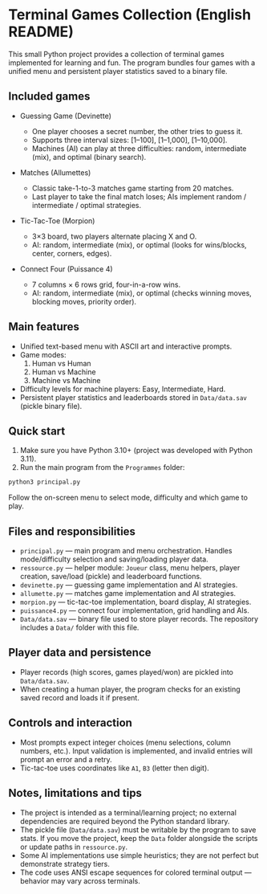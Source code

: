 # Terminal Games Collection (English README)

This small Python project provides a collection of terminal games implemented for learning and fun. The program bundles four games with a unified menu and persistent player statistics saved to a binary file.

## Included games
- Guessing Game (Devinette)
  - One player chooses a secret number, the other tries to guess it.
  - Supports three interval sizes: [1–100], [1–1,000], [1–10,000].
  - Machines (AI) can play at three difficulties: random, intermediate (mix), and optimal (binary search).

- Matches (Allumettes)
  - Classic take-1-to-3 matches game starting from 20 matches.
  - Last player to take the final match loses; AIs implement random / intermediate / optimal strategies.

- Tic-Tac-Toe (Morpion)
  - 3×3 board, two players alternate placing X and O.
  - AI: random, intermediate (mix), or optimal (looks for wins/blocks, center, corners, edges).

- Connect Four (Puissance 4)
  - 7 columns × 6 rows grid, four-in-a-row wins.
  - AI: random, intermediate (mix), or optimal (checks winning moves, blocking moves, priority order).

## Main features
- Unified text-based menu with ASCII art and interactive prompts.
- Game modes:
  1. Human vs Human
  2. Human vs Machine
  3. Machine vs Machine
- Difficulty levels for machine players: Easy, Intermediate, Hard.
- Persistent player statistics and leaderboards stored in `Data/data.sav` (pickle binary file).

## Quick start
1. Make sure you have Python 3.10+ (project was developed with Python 3.11).
2. Run the main program from the `Programmes` folder:

```bash
python3 principal.py
```

Follow the on-screen menu to select mode, difficulty and which game to play.

## Files and responsibilities
- `principal.py` — main program and menu orchestration. Handles mode/difficulty selection and saving/loading player data.
- `ressource.py` — helper module: `Joueur` class, menu helpers, player creation, save/load (pickle) and leaderboard functions.
- `devinette.py` — guessing game implementation and AI strategies.
- `allumette.py` — matches game implementation and AI strategies.
- `morpion.py` — tic-tac-toe implementation, board display, AI strategies.
- `puissance4.py` — connect four implementation, grid handling and AIs.
- `Data/data.sav` — binary file used to store player records. The repository includes a `Data/` folder with this file.

## Player data and persistence
- Player records (high scores, games played/won) are pickled into `Data/data.sav`.
- When creating a human player, the program checks for an existing saved record and loads it if present.

## Controls and interaction
- Most prompts expect integer choices (menu selections, column numbers, etc.). Input validation is implemented, and invalid entries will prompt an error and a retry.
- Tic-tac-toe uses coordinates like `A1`, `B3` (letter then digit).

## Notes, limitations and tips
- The project is intended as a terminal/learning project; no external dependencies are required beyond the Python standard library.
- The pickle file (`Data/data.sav`) must be writable by the program to save stats. If you move the project, keep the `Data` folder alongside the scripts or update paths in `ressource.py`.
- Some AI implementations use simple heuristics; they are not perfect but demonstrate strategy tiers.
- The code uses ANSI escape sequences for colored terminal output — behavior may vary across terminals.


